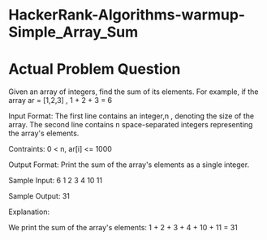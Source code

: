# HackerRank-Algorithms-warmup-Simple_Array_Sum
# Actual Problem Question

Given an array of integers, find the sum of its elements.
For example, if the array ar = [1,2,3] , 1 + 2 + 3 = 6


Input Format:
  The first line contains an integer,n , denoting the size of the array.
  The second line contains n space-separated integers representing the array's elements.
  
 
Contraints:
  0 < n, ar[i] <= 1000
  
  
Output Format:
  Print the sum of the array's elements as a single integer.
  
  
Sample Input:
  6
  1 2 3 4 10 11
  
  
Sample Output:
  31
  

Explanation:

We print the sum of the array's elements: 1 + 2 + 3 + 4 + 10 + 11 = 31
